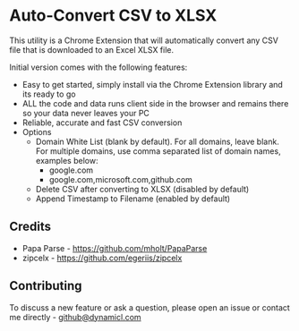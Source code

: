Auto-Convert CSV to XLSX
===================================================

This utility is a Chrome Extension that will automatically convert any CSV file that is downloaded to an Excel XLSX file.

Initial version comes with the following features:

* Easy to get started, simply install via the Chrome Extension library and its ready to go
* ALL the code and data runs client side in the browser and remains there so your data never leaves your PC
* Reliable, accurate and fast CSV conversion
* Options 
  * Domain White List (blank by default). For all domains, leave blank. For multiple domains, use comma separated list of domain names, examples below:
    * google.com
    * google.com,microsoft.com,github.com
  * Delete CSV after converting to XLSX (disabled by default)
  * Append Timestamp to Filename (enabled by default)

Credits
------------

* Papa Parse - https://github.com/mholt/PapaParse
* zipcelx - https://github.com/egeriis/zipcelx

Contributing
------------

To discuss a new feature or ask a question, please open an issue or contact me directly - github@dynamicl.com
